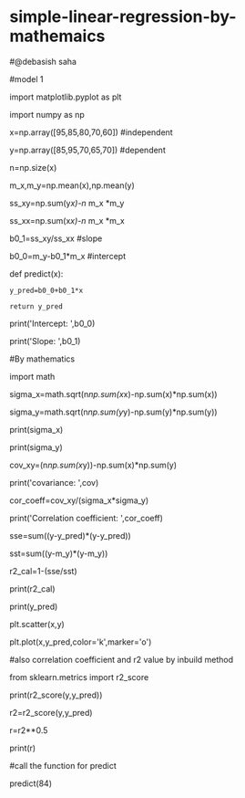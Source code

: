 # simple-linear-regression-by-mathemaics

#@debasish saha

#model 1

import  matplotlib.pyplot as plt

import numpy as np

x=np.array([95,85,80,70,60]) #independent

y=np.array([85,95,70,65,70]) #dependent

n=np.size(x)

m_x,m_y=np.mean(x),np.mean(y)

ss_xy=np.sum(y*x)-n* m_x *m_y

ss_xx=np.sum(x*x)-n* m_x *m_x

b0_1=ss_xy/ss_xx #slope

b0_0=m_y-b0_1*m_x #intercept

def predict(x):

    y_pred=b0_0+b0_1*x
    
    return y_pred

print('Intercept: ',b0_0)

print('Slope: ',b0_1)

#By mathematics

import math 

sigma_x=math.sqrt(n*np.sum(x*x)-np.sum(x)*np.sum(x))

sigma_y=math.sqrt(n*np.sum(y*y)-np.sum(y)*np.sum(y))

print(sigma_x)

print(sigma_y)

cov_xy=(n*np.sum(x*y))-np.sum(x)*np.sum(y)

print('covariance: ',cov)

cor_coeff=cov_xy/(sigma_x*sigma_y)

print('Correlation coefficient: ',cor_coeff)

sse=sum((y-y_pred)*(y-y_pred))

sst=sum((y-m_y)*(y-m_y))

r2_cal=1-(sse/sst)

print(r2_cal)

print(y_pred)

plt.scatter(x,y)

plt.plot(x,y_pred,color='k',marker='o')

#also correlation coefficient and r2 value by inbuild method

from sklearn.metrics import r2_score

print(r2_score(y,y_pred))

r2=r2_score(y,y_pred)

r=r2**0.5

print(r)

#call the function for predict

predict(84)


